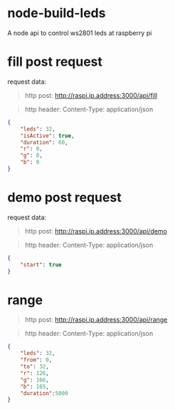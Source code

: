 node-build-leds
===============

A node api to control ws2801 leds at raspberry pi

fill post request
==============
request data:

> http post: http://raspi.ip.address:3000/api/fill

> http header: Content-Type: application/json

```json
{
    "leds": 32,
    "isActive": true,
    "duration": 60,
    "r": 0,
    "g": 0,
    "b": 0
}
```

demo post request
=============
request data:

> http post: http://raspi.ip.address:3000/api/demo

> http header: Content-Type: application/json

```json
{
    "start": true
}
```   

range
=============
> http post: http://raspi.ip.address:3000/api/range

> http header: Content-Type: application/json

```json
{
    "leds": 32,
    "from": 0,
    "to": 32,
    "r": 126,
    "g": 166,
    "b": 165,
    "duration":5000
}
```
